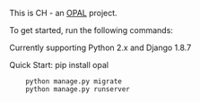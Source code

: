 This is CH - an [OPAL](https://github.com/openhealthcare/opal) project.

To get started, run the following commands:

Currently supporting Python 2.x and Django 1.8.7

Quick Start:
pip install opal

```
    python manage.py migrate
    python manage.py runserver
```
